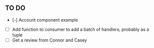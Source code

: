 ## TO DO
- [-] Account component example
- [ ] Add function to consumer to add a batch of handlers; probably as a tuple
- [ ] Get a review from Connor and Casey
